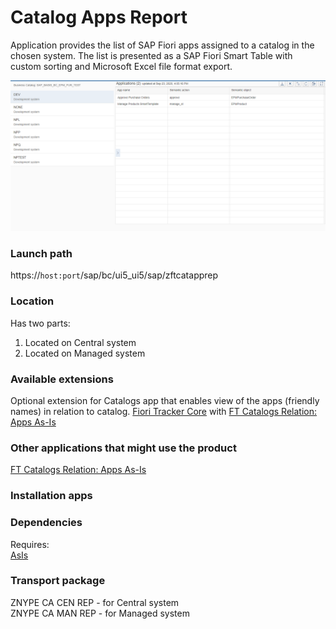 # Catalog Apps Report

Application provides the list of SAP Fiori apps assigned to a catalog in the chosen system. The list is presented as a SAP Fiori Smart Table with custom sorting and Microsoft Excel file format export. 

![](res/ca.png)


### Launch path
https://`host:port`/sap/bc/ui5_ui5/sap/zftcatapprep


### Location
Has two parts:
1. Located on Central system
2. Located on Managed system

### Available extensions
Optional extension for Catalogs app that enables view of the apps (friendly names) in relation to catalog.
[Fiori Tracker Core](ft-core.md) with [FT Catalogs Relation: Apps As-Is](/ft-cats-rel-apps-asis.md)

### Other applications that might use the product
[FT Catalogs Relation: Apps As-Is](/ft-cats-rel-apps-asis.md)

### Installation apps
<in preparation>

### Dependencies
Requires:  
[AsIs](asis.md)

### Transport package
ZNYPE CA CEN REP - for Central system<br>
ZNYPE CA MAN REP - for Managed system


